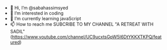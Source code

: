 - 👋 Hi, I’m @sabahassimsyed
- 👀 I’m interested in coding
- 🌱 I’m currently learning javaScript
- 📫 How to reach me SUBCRIBE TO MY CHANNEL "A RETREAT WITH SADIL" (https://www.youtube.com/channel/UC9ucxtsGpW5I6DtYKKXTKPQ/featured)

<!---
sabahassim/sabahassim is a ✨ special ✨ repository because its `README.md` (this file) appears on your GitHub profile.
You can click the Preview link to take a look at your changes.
--->
